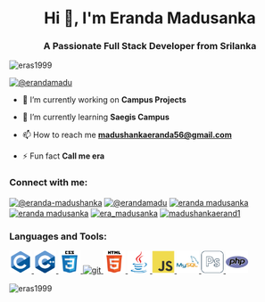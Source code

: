 <h1 align="center">Hi 👋, I'm Eranda Madusanka</h1>
<h3 align="center">A Passionate Full Stack Developer from Srilanka</h3>

<p align="left"> <img src="https://komarev.com/ghpvc/?username=eras1999&label=Profile%20views&color=0e75b6&style=flat" alt="eras1999" /> </p>

<p align="left"> <a href="https://twitter.com/@erandamadu" target="blank"><img src="https://img.shields.io/twitter/follow/@erandamadu?logo=twitter&style=for-the-badge" alt="@erandamadu" /></a> </p>

- 🔭 I’m currently working on **Campus Projects**

- 🌱 I’m currently learning **Saegis Campus**

- 📫 How to reach me **madushankaeranda56@gmail.com**

- ⚡ Fun fact **Call me era**

<h3 align="left">Connect with me:</h3>
<p align="left">
<a href="https://codepen.io/@eranda-madushanka" target="blank"><img align="center" src="https://raw.githubusercontent.com/rahuldkjain/github-profile-readme-generator/master/src/images/icons/Social/codepen.svg" alt="@eranda-madushanka" height="30" width="40" /></a>
<a href="https://twitter.com/@erandamadu" target="blank"><img align="center" src="https://raw.githubusercontent.com/rahuldkjain/github-profile-readme-generator/master/src/images/icons/Social/twitter.svg" alt="@erandamadu" height="30" width="40" /></a>
<a href="https://linkedin.com/in/eranda madusanka" target="blank"><img align="center" src="https://raw.githubusercontent.com/rahuldkjain/github-profile-readme-generator/master/src/images/icons/Social/linked-in-alt.svg" alt="eranda madusanka" height="30" width="40" /></a>
<a href="https://fb.com/eranda madusanka" target="blank"><img align="center" src="https://raw.githubusercontent.com/rahuldkjain/github-profile-readme-generator/master/src/images/icons/Social/facebook.svg" alt="eranda madusanka" height="30" width="40" /></a>
<a href="https://instagram.com/era_madusanka" target="blank"><img align="center" src="https://raw.githubusercontent.com/rahuldkjain/github-profile-readme-generator/master/src/images/icons/Social/instagram.svg" alt="era_madusanka" height="30" width="40" /></a>
<a href="https://www.hackerrank.com/madushankaerand1" target="blank"><img align="center" src="https://raw.githubusercontent.com/rahuldkjain/github-profile-readme-generator/master/src/images/icons/Social/hackerrank.svg" alt="madushankaerand1" height="30" width="40" /></a>
</p>

<h3 align="left">Languages and Tools:</h3>
<p align="left"> <a href="https://www.cprogramming.com/" target="_blank" rel="noreferrer"> <img src="https://raw.githubusercontent.com/devicons/devicon/master/icons/c/c-original.svg" alt="c" width="40" height="40"/> </a> <a href="https://www.w3schools.com/cpp/" target="_blank" rel="noreferrer"> <img src="https://raw.githubusercontent.com/devicons/devicon/master/icons/cplusplus/cplusplus-original.svg" alt="cplusplus" width="40" height="40"/> </a> <a href="https://www.w3schools.com/css/" target="_blank" rel="noreferrer"> <img src="https://raw.githubusercontent.com/devicons/devicon/master/icons/css3/css3-original-wordmark.svg" alt="css3" width="40" height="40"/> </a> <a href="https://git-scm.com/" target="_blank" rel="noreferrer"> <img src="https://www.vectorlogo.zone/logos/git-scm/git-scm-icon.svg" alt="git" width="40" height="40"/> </a> <a href="https://www.w3.org/html/" target="_blank" rel="noreferrer"> <img src="https://raw.githubusercontent.com/devicons/devicon/master/icons/html5/html5-original-wordmark.svg" alt="html5" width="40" height="40"/> </a> <a href="https://www.java.com" target="_blank" rel="noreferrer"> <img src="https://raw.githubusercontent.com/devicons/devicon/master/icons/java/java-original.svg" alt="java" width="40" height="40"/> </a> <a href="https://developer.mozilla.org/en-US/docs/Web/JavaScript" target="_blank" rel="noreferrer"> <img src="https://raw.githubusercontent.com/devicons/devicon/master/icons/javascript/javascript-original.svg" alt="javascript" width="40" height="40"/> </a> <a href="https://www.mysql.com/" target="_blank" rel="noreferrer"> <img src="https://raw.githubusercontent.com/devicons/devicon/master/icons/mysql/mysql-original-wordmark.svg" alt="mysql" width="40" height="40"/> </a> <a href="https://www.photoshop.com/en" target="_blank" rel="noreferrer"> <img src="https://raw.githubusercontent.com/devicons/devicon/master/icons/photoshop/photoshop-line.svg" alt="photoshop" width="40" height="40"/> </a> <a href="https://www.php.net" target="_blank" rel="noreferrer"> <img src="https://raw.githubusercontent.com/devicons/devicon/master/icons/php/php-original.svg" alt="php" width="40" height="40"/> </a> </p>

<p><img align="center" src="https://github-readme-stats.vercel.app/api/top-langs?username=eras1999&show_icons=true&locale=en&layout=compact" alt="eras1999" /></p>

